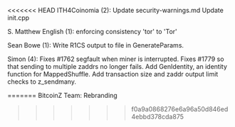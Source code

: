 <<<<<<< HEAD
ITH4Coinomia (2):
      Update security-warnings.md
      Update init.cpp

S. Matthew English (1):
      enforcing consistency 'tor' to 'Tor'

Sean Bowe (1):
      Write R1CS output to file in GenerateParams.

Simon (4):
      Fixes #1762 segfault when miner is interrupted.
      Fixes #1779 so that sending to multiple zaddrs no longer fails.
      Add GenIdentity, an identity function for MappedShuffle.
      Add transaction size and zaddr output limit checks to z_sendmany.

=======
BitcoinZ Team:
      Rebranding
>>>>>>> f0a9a0868276e6a96a50d846ed4ebbd378cda875
